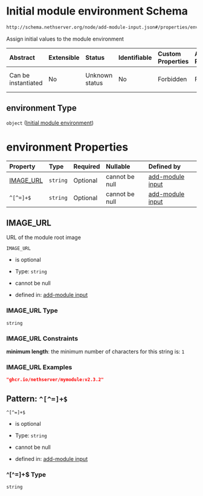 # Initial module environment Schema

```txt
http://schema.nethserver.org/node/add-module-input.json#/properties/environment
```

Assign initial values to the module environment

| Abstract            | Extensible | Status         | Identifiable | Custom Properties | Additional Properties | Access Restrictions | Defined In                                                                   |
| :------------------ | :--------- | :------------- | :----------- | :---------------- | :-------------------- | :------------------ | :--------------------------------------------------------------------------- |
| Can be instantiated | No         | Unknown status | No           | Forbidden         | Forbidden             | none                | [add-module-input.json\*](node/add-module-input.json "open original schema") |

## environment Type

`object` ([Initial module environment](add-module-input-properties-initial-module-environment.md))

# environment Properties

| Property                 | Type     | Required | Nullable       | Defined by                                                                                                                                                                                                    |
| :----------------------- | :------- | :------- | :------------- | :------------------------------------------------------------------------------------------------------------------------------------------------------------------------------------------------------------ |
| [IMAGE\_URL](#image_url) | `string` | Optional | cannot be null | [add-module input](add-module-input-properties-initial-module-environment-properties-image_url.md "http://schema.nethserver.org/node/add-module-input.json#/properties/environment/properties/IMAGE_URL")     |
| `^[^=]+$`                | `string` | Optional | cannot be null | [add-module input](add-module-input-properties-initial-module-environment-patternproperties-.md "http://schema.nethserver.org/node/add-module-input.json#/properties/environment/patternProperties/^\[^=]+$") |

## IMAGE\_URL

URL of the module root image

`IMAGE_URL`

*   is optional

*   Type: `string`

*   cannot be null

*   defined in: [add-module input](add-module-input-properties-initial-module-environment-properties-image_url.md "http://schema.nethserver.org/node/add-module-input.json#/properties/environment/properties/IMAGE_URL")

### IMAGE\_URL Type

`string`

### IMAGE\_URL Constraints

**minimum length**: the minimum number of characters for this string is: `1`

### IMAGE\_URL Examples

```json
"ghcr.io/nethserver/mymodule:v2.3.2"
```

## Pattern: `^[^=]+$`



`^[^=]+$`

*   is optional

*   Type: `string`

*   cannot be null

*   defined in: [add-module input](add-module-input-properties-initial-module-environment-patternproperties-.md "http://schema.nethserver.org/node/add-module-input.json#/properties/environment/patternProperties/^\[^=]+$")

### ^\[^=]+$ Type

`string`
